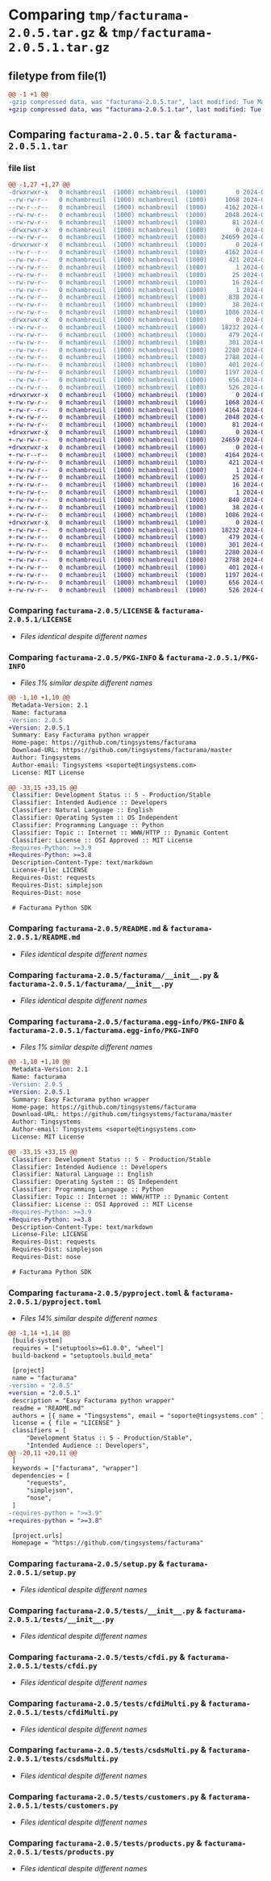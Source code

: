# Comparing `tmp/facturama-2.0.5.tar.gz` & `tmp/facturama-2.0.5.1.tar.gz`

## filetype from file(1)

```diff
@@ -1 +1 @@
-gzip compressed data, was "facturama-2.0.5.tar", last modified: Tue May  7 01:53:33 2024, max compression
+gzip compressed data, was "facturama-2.0.5.1.tar", last modified: Tue May  7 13:47:40 2024, max compression
```

## Comparing `facturama-2.0.5.tar` & `facturama-2.0.5.1.tar`

### file list

```diff
@@ -1,27 +1,27 @@
-drwxrwxr-x   0 mchambreuil  (1000) mchambreuil  (1000)        0 2024-05-07 01:53:33.908032 facturama-2.0.5/
--rw-rw-r--   0 mchambreuil  (1000) mchambreuil  (1000)     1068 2024-05-07 01:39:24.000000 facturama-2.0.5/LICENSE
--rw-r--r--   0 mchambreuil  (1000) mchambreuil  (1000)     4162 2024-05-07 01:53:33.908032 facturama-2.0.5/PKG-INFO
--rw-rw-r--   0 mchambreuil  (1000) mchambreuil  (1000)     2048 2024-05-07 01:39:24.000000 facturama-2.0.5/README.md
--rw-rw-r--   0 mchambreuil  (1000) mchambreuil  (1000)       81 2024-05-07 01:39:24.000000 facturama-2.0.5/README.txt
-drwxrwxr-x   0 mchambreuil  (1000) mchambreuil  (1000)        0 2024-05-07 01:53:33.908032 facturama-2.0.5/facturama/
--rw-rw-r--   0 mchambreuil  (1000) mchambreuil  (1000)    24659 2024-05-07 01:39:24.000000 facturama-2.0.5/facturama/__init__.py
-drwxrwxr-x   0 mchambreuil  (1000) mchambreuil  (1000)        0 2024-05-07 01:53:33.908032 facturama-2.0.5/facturama.egg-info/
--rw-r--r--   0 mchambreuil  (1000) mchambreuil  (1000)     4162 2024-05-07 01:53:33.000000 facturama-2.0.5/facturama.egg-info/PKG-INFO
--rw-rw-r--   0 mchambreuil  (1000) mchambreuil  (1000)      421 2024-05-07 01:53:33.000000 facturama-2.0.5/facturama.egg-info/SOURCES.txt
--rw-rw-r--   0 mchambreuil  (1000) mchambreuil  (1000)        1 2024-05-07 01:53:33.000000 facturama-2.0.5/facturama.egg-info/dependency_links.txt
--rw-rw-r--   0 mchambreuil  (1000) mchambreuil  (1000)       25 2024-05-07 01:53:33.000000 facturama-2.0.5/facturama.egg-info/requires.txt
--rw-rw-r--   0 mchambreuil  (1000) mchambreuil  (1000)       16 2024-05-07 01:53:33.000000 facturama-2.0.5/facturama.egg-info/top_level.txt
--rw-rw-r--   0 mchambreuil  (1000) mchambreuil  (1000)        1 2024-05-07 01:40:40.000000 facturama-2.0.5/facturama.egg-info/zip-safe
--rw-rw-r--   0 mchambreuil  (1000) mchambreuil  (1000)      838 2024-05-07 01:51:46.000000 facturama-2.0.5/pyproject.toml
--rw-rw-r--   0 mchambreuil  (1000) mchambreuil  (1000)       38 2024-05-07 01:53:33.908032 facturama-2.0.5/setup.cfg
--rw-rw-r--   0 mchambreuil  (1000) mchambreuil  (1000)     1086 2024-05-07 01:39:24.000000 facturama-2.0.5/setup.py
-drwxrwxr-x   0 mchambreuil  (1000) mchambreuil  (1000)        0 2024-05-07 01:53:33.908032 facturama-2.0.5/tests/
--rw-rw-r--   0 mchambreuil  (1000) mchambreuil  (1000)    18232 2024-05-07 01:39:24.000000 facturama-2.0.5/tests/__init__.py
--rw-rw-r--   0 mchambreuil  (1000) mchambreuil  (1000)      479 2024-05-07 01:39:24.000000 facturama-2.0.5/tests/branch.py
--rw-rw-r--   0 mchambreuil  (1000) mchambreuil  (1000)      301 2024-05-07 01:39:24.000000 facturama-2.0.5/tests/catalogs.py
--rw-rw-r--   0 mchambreuil  (1000) mchambreuil  (1000)     2280 2024-05-07 01:39:24.000000 facturama-2.0.5/tests/cfdi.py
--rw-rw-r--   0 mchambreuil  (1000) mchambreuil  (1000)     2788 2024-05-07 01:39:24.000000 facturama-2.0.5/tests/cfdiMulti.py
--rw-rw-r--   0 mchambreuil  (1000) mchambreuil  (1000)      401 2024-05-07 01:39:24.000000 facturama-2.0.5/tests/csds.py
--rw-rw-r--   0 mchambreuil  (1000) mchambreuil  (1000)     1197 2024-05-07 01:39:24.000000 facturama-2.0.5/tests/csdsMulti.py
--rw-rw-r--   0 mchambreuil  (1000) mchambreuil  (1000)      656 2024-05-07 01:39:24.000000 facturama-2.0.5/tests/customers.py
--rw-rw-r--   0 mchambreuil  (1000) mchambreuil  (1000)      526 2024-05-07 01:39:24.000000 facturama-2.0.5/tests/products.py
+drwxrwxr-x   0 mchambreuil  (1000) mchambreuil  (1000)        0 2024-05-07 13:47:40.234101 facturama-2.0.5.1/
+-rw-rw-r--   0 mchambreuil  (1000) mchambreuil  (1000)     1068 2024-05-07 01:39:24.000000 facturama-2.0.5.1/LICENSE
+-rw-r--r--   0 mchambreuil  (1000) mchambreuil  (1000)     4164 2024-05-07 13:47:40.234101 facturama-2.0.5.1/PKG-INFO
+-rw-rw-r--   0 mchambreuil  (1000) mchambreuil  (1000)     2048 2024-05-07 01:39:24.000000 facturama-2.0.5.1/README.md
+-rw-rw-r--   0 mchambreuil  (1000) mchambreuil  (1000)       81 2024-05-07 01:39:24.000000 facturama-2.0.5.1/README.txt
+drwxrwxr-x   0 mchambreuil  (1000) mchambreuil  (1000)        0 2024-05-07 13:47:40.230101 facturama-2.0.5.1/facturama/
+-rw-rw-r--   0 mchambreuil  (1000) mchambreuil  (1000)    24659 2024-05-07 01:39:24.000000 facturama-2.0.5.1/facturama/__init__.py
+drwxrwxr-x   0 mchambreuil  (1000) mchambreuil  (1000)        0 2024-05-07 13:47:40.234101 facturama-2.0.5.1/facturama.egg-info/
+-rw-r--r--   0 mchambreuil  (1000) mchambreuil  (1000)     4164 2024-05-07 13:47:40.000000 facturama-2.0.5.1/facturama.egg-info/PKG-INFO
+-rw-rw-r--   0 mchambreuil  (1000) mchambreuil  (1000)      421 2024-05-07 13:47:40.000000 facturama-2.0.5.1/facturama.egg-info/SOURCES.txt
+-rw-rw-r--   0 mchambreuil  (1000) mchambreuil  (1000)        1 2024-05-07 13:47:40.000000 facturama-2.0.5.1/facturama.egg-info/dependency_links.txt
+-rw-rw-r--   0 mchambreuil  (1000) mchambreuil  (1000)       25 2024-05-07 13:47:40.000000 facturama-2.0.5.1/facturama.egg-info/requires.txt
+-rw-rw-r--   0 mchambreuil  (1000) mchambreuil  (1000)       16 2024-05-07 13:47:40.000000 facturama-2.0.5.1/facturama.egg-info/top_level.txt
+-rw-rw-r--   0 mchambreuil  (1000) mchambreuil  (1000)        1 2024-05-07 01:40:40.000000 facturama-2.0.5.1/facturama.egg-info/zip-safe
+-rw-rw-r--   0 mchambreuil  (1000) mchambreuil  (1000)      840 2024-05-07 13:47:35.000000 facturama-2.0.5.1/pyproject.toml
+-rw-rw-r--   0 mchambreuil  (1000) mchambreuil  (1000)       38 2024-05-07 13:47:40.234101 facturama-2.0.5.1/setup.cfg
+-rw-rw-r--   0 mchambreuil  (1000) mchambreuil  (1000)     1086 2024-05-07 01:39:24.000000 facturama-2.0.5.1/setup.py
+drwxrwxr-x   0 mchambreuil  (1000) mchambreuil  (1000)        0 2024-05-07 13:47:40.234101 facturama-2.0.5.1/tests/
+-rw-rw-r--   0 mchambreuil  (1000) mchambreuil  (1000)    18232 2024-05-07 01:39:24.000000 facturama-2.0.5.1/tests/__init__.py
+-rw-rw-r--   0 mchambreuil  (1000) mchambreuil  (1000)      479 2024-05-07 01:39:24.000000 facturama-2.0.5.1/tests/branch.py
+-rw-rw-r--   0 mchambreuil  (1000) mchambreuil  (1000)      301 2024-05-07 01:39:24.000000 facturama-2.0.5.1/tests/catalogs.py
+-rw-rw-r--   0 mchambreuil  (1000) mchambreuil  (1000)     2280 2024-05-07 01:39:24.000000 facturama-2.0.5.1/tests/cfdi.py
+-rw-rw-r--   0 mchambreuil  (1000) mchambreuil  (1000)     2788 2024-05-07 01:39:24.000000 facturama-2.0.5.1/tests/cfdiMulti.py
+-rw-rw-r--   0 mchambreuil  (1000) mchambreuil  (1000)      401 2024-05-07 01:39:24.000000 facturama-2.0.5.1/tests/csds.py
+-rw-rw-r--   0 mchambreuil  (1000) mchambreuil  (1000)     1197 2024-05-07 01:39:24.000000 facturama-2.0.5.1/tests/csdsMulti.py
+-rw-rw-r--   0 mchambreuil  (1000) mchambreuil  (1000)      656 2024-05-07 01:39:24.000000 facturama-2.0.5.1/tests/customers.py
+-rw-rw-r--   0 mchambreuil  (1000) mchambreuil  (1000)      526 2024-05-07 01:39:24.000000 facturama-2.0.5.1/tests/products.py
```

### Comparing `facturama-2.0.5/LICENSE` & `facturama-2.0.5.1/LICENSE`

 * *Files identical despite different names*

### Comparing `facturama-2.0.5/PKG-INFO` & `facturama-2.0.5.1/PKG-INFO`

 * *Files 1% similar despite different names*

```diff
@@ -1,10 +1,10 @@
 Metadata-Version: 2.1
 Name: facturama
-Version: 2.0.5
+Version: 2.0.5.1
 Summary: Easy Facturama python wrapper
 Home-page: https://github.com/tingsystems/facturama
 Download-URL: https://github.com/tingsystems/facturama/master
 Author: Tingsystems
 Author-email: Tingsystems <soporte@tingsystems.com>
 License: MIT License
         
@@ -33,15 +33,15 @@
 Classifier: Development Status :: 5 - Production/Stable
 Classifier: Intended Audience :: Developers
 Classifier: Natural Language :: English
 Classifier: Operating System :: OS Independent
 Classifier: Programming Language :: Python
 Classifier: Topic :: Internet :: WWW/HTTP :: Dynamic Content
 Classifier: License :: OSI Approved :: MIT License
-Requires-Python: >=3.9
+Requires-Python: >=3.8
 Description-Content-Type: text/markdown
 License-File: LICENSE
 Requires-Dist: requests
 Requires-Dist: simplejson
 Requires-Dist: nose
 
 # Facturama Python SDK
```

### Comparing `facturama-2.0.5/README.md` & `facturama-2.0.5.1/README.md`

 * *Files identical despite different names*

### Comparing `facturama-2.0.5/facturama/__init__.py` & `facturama-2.0.5.1/facturama/__init__.py`

 * *Files identical despite different names*

### Comparing `facturama-2.0.5/facturama.egg-info/PKG-INFO` & `facturama-2.0.5.1/facturama.egg-info/PKG-INFO`

 * *Files 1% similar despite different names*

```diff
@@ -1,10 +1,10 @@
 Metadata-Version: 2.1
 Name: facturama
-Version: 2.0.5
+Version: 2.0.5.1
 Summary: Easy Facturama python wrapper
 Home-page: https://github.com/tingsystems/facturama
 Download-URL: https://github.com/tingsystems/facturama/master
 Author: Tingsystems
 Author-email: Tingsystems <soporte@tingsystems.com>
 License: MIT License
         
@@ -33,15 +33,15 @@
 Classifier: Development Status :: 5 - Production/Stable
 Classifier: Intended Audience :: Developers
 Classifier: Natural Language :: English
 Classifier: Operating System :: OS Independent
 Classifier: Programming Language :: Python
 Classifier: Topic :: Internet :: WWW/HTTP :: Dynamic Content
 Classifier: License :: OSI Approved :: MIT License
-Requires-Python: >=3.9
+Requires-Python: >=3.8
 Description-Content-Type: text/markdown
 License-File: LICENSE
 Requires-Dist: requests
 Requires-Dist: simplejson
 Requires-Dist: nose
 
 # Facturama Python SDK
```

### Comparing `facturama-2.0.5/pyproject.toml` & `facturama-2.0.5.1/pyproject.toml`

 * *Files 14% similar despite different names*

```diff
@@ -1,14 +1,14 @@
 [build-system]
 requires = ["setuptools>=61.0.0", "wheel"]
 build-backend = "setuptools.build_meta"
 
 [project]
 name = "facturama"
-version = "2.0.5"
+version = "2.0.5.1"
 description = "Easy Facturama python wrapper"
 readme = "README.md"
 authors = [{ name = "Tingsystems", email = "soporte@tingsystems.com" }]
 license = { file = "LICENSE" }
 classifiers = [
     "Development Status :: 5 - Production/Stable",
     "Intended Audience :: Developers",
@@ -20,11 +20,11 @@
 ]
 keywords = ["facturama", "wrapper"]
 dependencies = [
     "requests",
     "simplejson",
     "nose",
 ]
-requires-python = ">=3.9"
+requires-python = ">=3.8"
 
 [project.urls]
 Homepage = "https://github.com/tingsystems/facturama"
```

### Comparing `facturama-2.0.5/setup.py` & `facturama-2.0.5.1/setup.py`

 * *Files identical despite different names*

### Comparing `facturama-2.0.5/tests/__init__.py` & `facturama-2.0.5.1/tests/__init__.py`

 * *Files identical despite different names*

### Comparing `facturama-2.0.5/tests/cfdi.py` & `facturama-2.0.5.1/tests/cfdi.py`

 * *Files identical despite different names*

### Comparing `facturama-2.0.5/tests/cfdiMulti.py` & `facturama-2.0.5.1/tests/cfdiMulti.py`

 * *Files identical despite different names*

### Comparing `facturama-2.0.5/tests/csdsMulti.py` & `facturama-2.0.5.1/tests/csdsMulti.py`

 * *Files identical despite different names*

### Comparing `facturama-2.0.5/tests/customers.py` & `facturama-2.0.5.1/tests/customers.py`

 * *Files identical despite different names*

### Comparing `facturama-2.0.5/tests/products.py` & `facturama-2.0.5.1/tests/products.py`

 * *Files identical despite different names*


